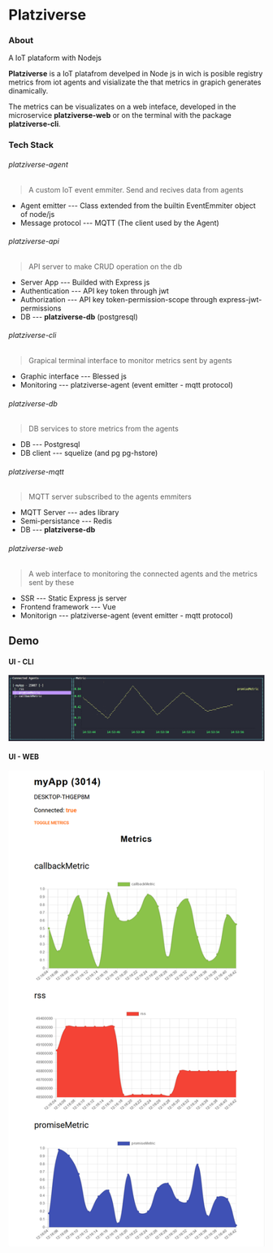 # Platziverse

### About
A IoT plataform with Nodejs

**Platziverse** is a IoT platafrom develped in Node js in wich is posible registry metrics from iot agents and visializate the that metrics in grapich generates dinamically.

The metrics can be visualizates on a web inteface, developed in the microservice **platziverse-web**
or on the terminal with the package **platziverse-cli**.

### Tech Stack

###### platziverse-agent
> A custom IoT event emmiter. Send and recives data from agents

- Agent emitter --- Class extended from the builtin EventEmmiter object of node/js
- Message protocol --- MQTT (The client used by the Agent)

###### platziverse-api
> API server to make CRUD operation on the db

- Server App --- Builded with Express js
- Authentication --- API key token through jwt
- Authorization --- API key token-permission-scope through express-jwt-permissions
- DB --- **platziverse-db** (postgresql)

###### platziverse-cli
> Grapical terminal interface to monitor metrics sent by agents 

- Graphic interface --- Blessed js
- Monitoring --- platziverse-agent (event emitter - mqtt protocol)

###### platziverse-db
> DB services to store metrics from the agents

- DB --- Postgresql
- DB client --- squelize (and pg pg-hstore)

###### platziverse-mqtt
> MQTT server subscribed to the agents emmiters

- MQTT Server --- ades library
- Semi-persistance --- Redis
- DB --- **platziverse-db**


###### platziverse-web
> A web interface to monitoring the connected agents and the metrics sent by these

- SSR --- Static Express js server
- Frontend framework --- Vue
- Monitorign --- platziverse-agent (event emitter - mqtt protocol)

## Demo

#### UI - CLI

<img src="/images/ui-terminal.PNG" >

#### UI - WEB

<img src="/images/ui-web.png" >